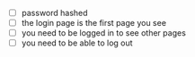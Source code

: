 - [ ] password hashed
- [ ] the login page is the first page you see
- [ ] you need to be logged in to see other pages
- [ ] you need to be able to log out
